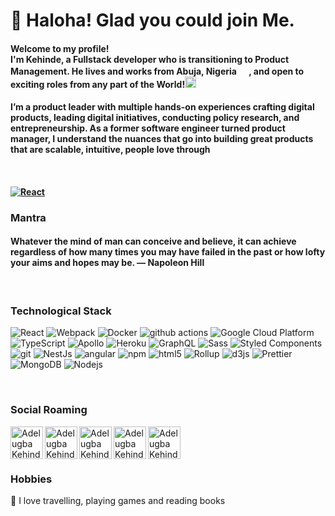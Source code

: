 <h1>👋 Haloha! Glad you could join Me.</h1>



<h4>Welcome to my profile! </br> I'm Kehinde, a Fullstack developer who is transitioning to Product Management. He lives and works from <b>Abuja, Nigeria <img src="https://cdn-icons.flaticon.com/png/512/5922/premium/5922004.png?token=exp=1659353245~hmac=ceee2f18dc6df8ef6447d37fa1fed596" width="16"/></b>, and open to exciting roles from any part of the World!</b><img src="https://cdn-icons.flaticon.com/png/512/2072/premium/2072130.png?token=exp=1659353461~hmac=84392e96a9898b8549b3c31216ce0ef7" width="18"/></h4>
<h4>I’m a product leader with multiple hands-on experiences crafting digital products, leading digital initiatives, conducting policy research, and entrepreneurship. As a former software engineer turned product manager, I understand the nuances that go into building great products that are scalable, intuitive, people love through<h4><br>

<p>
<a href="https://adelugbakehinde.netlify.app/" target="_blank">
<img alt="React" src="https://res.cloudinary.com/dy0ccfsbp/image/upload/v1659895615/resume/Screenshot_235_etahaz.png" />
</a>
</p>

<h3>Mantra</h3>
<h4>Whatever the mind of man can conceive and believe, it can achieve regardless of how many times you may have failed in the past or how lofty your aims and hopes may be. — Napoleon Hill</h4><br>


<h3>Technological Stack</h3>
<p>
  <img alt="React" src="https://img.shields.io/badge/-React-45b8d8?style=flat-square&logo=react&logoColor=white" />
  <img alt="Webpack" src="https://img.shields.io/badge/-Webpack-8DD6F9?style=flat-square&logo=webpack&logoColor=white" /> 
  <img alt="Docker" src="https://img.shields.io/badge/-Docker-46a2f1?style=flat-square&logo=docker&logoColor=white" />
  <img alt="github actions" src="https://img.shields.io/badge/-Github_Actions-2088FF?style=flat-square&logo=github-actions&logoColor=white" />
  <img alt="Google Cloud Platform" src="https://img.shields.io/badge/-Google_Cloud_Platform-1a73e8?style=flat-square&logo=google-cloud&logoColor=white" />
  <img alt="TypeScript" src="https://img.shields.io/badge/-TypeScript-007ACC?style=flat-square&logo=typescript&logoColor=white" /> 
  <img alt="Apollo" src="https://img.shields.io/badge/-Apollo%20GraphQL-311C87?style=flat-square&logo=apollo-graphql&logoColor=white" />
  <img alt="Heroku" src="https://img.shields.io/badge/-Heroku-430098?style=flat-square&logo=heroku&logoColor=white" />   
  <img alt="GraphQL" src="https://img.shields.io/badge/-GraphQL-E10098?style=flat-square&logo=graphql&logoColor=white" />
  <img alt="Sass" src="https://img.shields.io/badge/-Sass-CC6699?style=flat-square&logo=sass&logoColor=white" />
  <img alt="Styled Components" src="https://img.shields.io/badge/-Styled_Components-db7092?style=flat-square&logo=styled-components&logoColor=white" />
  <img alt="git" src="https://img.shields.io/badge/-Git-F05032?style=flat-square&logo=git&logoColor=white" />
  <img alt="NestJs" src="https://img.shields.io/badge/-NestJs-ea2845?style=flat-square&logo=nestjs&logoColor=white" />
  <img alt="angular" src="https://img.shields.io/badge/-Angular-DD0031?style=flat-square&logo=angular&logoColor=white" />
  <img alt="npm" src="https://img.shields.io/badge/-NPM-CB3837?style=flat-square&logo=npm&logoColor=white" />
  <img alt="html5" src="https://img.shields.io/badge/-HTML5-E34F26?style=flat-square&logo=html5&logoColor=white" /> 
  <img alt="Rollup" src="https://img.shields.io/badge/-Rollup-EC4A3F?style=flat-square&logo=rollup.js&logoColor=white" />
  <img alt="d3js" src="https://img.shields.io/badge/-D3.js-F9A03C?style=flat-square&logo=d3.js&logoColor=white" />
  <img alt="Prettier" src="https://img.shields.io/badge/-Prettier-F7B93E?style=flat-square&logo=prettier&logoColor=white" />
  <img alt="MongoDB" src="https://img.shields.io/badge/-MongoDB-13aa52?style=flat-square&logo=mongodb&logoColor=white" />
  <img alt="Nodejs" src="https://img.shields.io/badge/-Nodejs-43853d?style=flat-square&logo=Node.js&logoColor=white" />
</p><br>


<h3>Social Roaming</h3>
<p>
<a target="_blank" href="https://www.instagram.com/kehindeadelugba/">
  <img align="left" alt="Adelugba Kehinde | Instagram" width="52px" src="https://www.logo.wine/a/logo/Instagram/Instagram-Logo.wine.svg" />
</a>
<a target="_blank" href="https://web.facebook.com/kennyadenat">
  <img align="left" alt="Adelugba Kehinde | Facebook" width="52px" src="https://www.logo.wine/a/logo/Facebook/Facebook-f_Logo-Blue-Logo.wine.svg" />
</a>
<a target="_blank" href="https://twitter.com/natireken">
  <img align="left" alt="Adelugba Kehinde | Twitter" width="52px" src="https://www.logo.wine/a/logo/Twitter/Twitter-Logo.wine.svg" />
</a>
<a target="_blank" href="https://www.linkedin.com/in/adelugbakehinde/">
  <img align="left" alt="Adelugba Kehinde | LinkedIN" width="52px" src="https://www.logo.wine/a/logo/LinkedIn/LinkedIn-Icon-Logo.wine.svg" />
</a>
 <a target="_blank" href="https://adelugbakehinde.netlify.app/">
 <img align="left" alt="Adelugba Kehinde | Website" width="52px" src="https://www.logo.wine/a/logo/Google_Chrome/Google_Chrome-Logo.wine.svg" />
</a>
</p>
<br><br><br>

<h3>Hobbies</h3>
<p>💞️ I love travelling, playing games and reading books</p><br>
  
<!---<h3>Gitub Stats</h3>
<p align="center"> <img src="https://github-readme-stats.vercel.app/api?username=kennyadenat&show_icons=true&theme=gotham" alt="abhisheknaiidu" />--->
<!---
kennyadenat/kennyadenat is a ✨ special ✨ repository because its `README.md` (this file) appears on your GitHub profile.
You can click the Preview link to take a look at your changes.
--->
